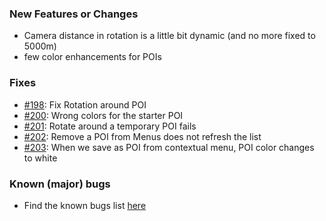 ### New Features or Changes

- Camera distance in rotation is a little bit dynamic (and no more fixed to 5000m)
- few color enhancements for POIs

### Fixes

- [#198](https://github.com/lgs1920/studio/issues/198): Fix Rotation around POI
- [#200](https://github.com/lgs1920/studio/issues/200): Wrong colors for the starter POI
- [#201](https://github.com/lgs1920/studio/issues/201): Rotate around a temporary POI fails
- [#202](https://github.com/lgs1920/studio/issues/202): Remove a POI from Menus does not refresh the list
- [#203](https://github.com/lgs1920/studio/issues/203): When we save as POI from contextual menu, POI color changes to
  white

### Known (major) bugs

- Find the known bugs list [here](https://github.com/lgs1920/studio/labels/bug)